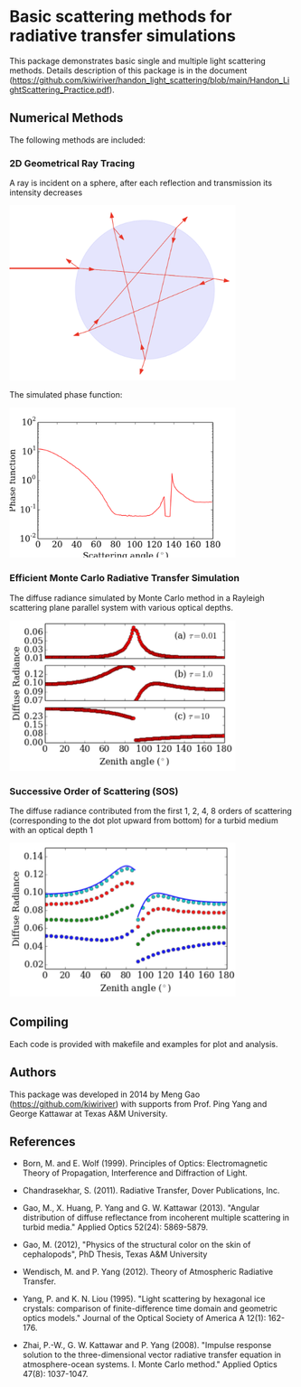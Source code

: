 # Basic scattering methods for radiative transfer simulations

This package demonstrates basic single and multiple light scattering methods.
Details description of this package is in the document (https://github.com/kiwiriver/handon_light_scattering/blob/main/Handon_LightScattering_Practice.pdf).


## Numerical Methods
The following methods are included:

### 2D Geometrical Ray Tracing
A ray is incident on a sphere, after each reflection and transmission its intensity decreases

<img src="https://github.com/kiwiriver/handon_light_scattering/blob/main/Ray_Tracing/example/ray_path.png" alt="drawing" width="400"/>

The simulated phase function:

<img src="https://github.com/kiwiriver/handon_light_scattering/blob/main/Ray_Tracing/example/sphere_nr_1.33/phase_function.png" alt="drawing" width="400"/>

### Efficient Monte Carlo Radiative Transfer Simulation
The diffuse radiance simulated by Monte Carlo method in a Rayleigh scattering plane parallel system with various optical depths.

<img src="https://github.com/kiwiriver/handon_light_scattering/blob/main/Monte_Carlo/example/mc.png" alt="drawing" width="400"/>


### Successive Order of Scattering (SOS)
The diffuse radiance contributed from the first 1, 2, 4, 8 orders of scattering (corresponding to the dot plot upward from bottom) for a turbid medium with an optical depth 1

<img src="https://github.com/kiwiriver/handon_light_scattering/blob/main/SOS/example/sos.png" alt="drawing" width="400"/>


## Compiling
Each code is provided with makefile and examples for plot and analysis.

## Authors
This package was developed in 2014 by Meng Gao (https://github.com/kiwiriver) with supports from Prof. Ping Yang and George Kattawar at Texas A&M University. 

## References
- Born, M. and E. Wolf (1999). Principles of Optics: Electromagnetic Theory of Propagation, Interference and Diffraction of Light.

- Chandrasekhar, S. (2011). Radiative Transfer, Dover Publications, Inc.

- Gao, M., X. Huang, P. Yang and G. W. Kattawar (2013). "Angular distribution of diffuse reflectance from incoherent multiple scattering in turbid media." Applied Optics 52(24): 5869-5879.

- Gao, M. (2012), "Physics of the structural color on the skin of cephalopods", PhD Thesis, Texas A&M University

- Wendisch, M. and P. Yang (2012). Theory of Atmospheric Radiative Transfer.

- Yang, P. and K. N. Liou (1995). "Light scattering by hexagonal ice crystals: comparison of finite-difference time domain and geometric optics models." Journal of the Optical Society of America A 12(1): 162-176.

- Zhai, P.-W., G. W. Kattawar and P. Yang (2008). "Impulse response solution to the three-dimensional vector radiative transfer equation in atmosphere-ocean systems. I. Monte Carlo method." Applied Optics 47(8): 1037-1047.

